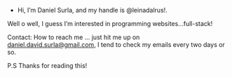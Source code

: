 - Hi, I’m Daniel Surla, and my handle is @leinadalrus!.

Well o well, I guess I’m interested in programming websites...full-stack!

Contact: How to reach me ... just hit me up on daniel.david.surla@gmail.com, I tend to check my emails every two days or so.

P.S
  Thanks for reading this!
<!---
leinadalrus/leinadalrus is a ✨ special ✨ repository because its `README.md` (this file) appears on your GitHub profile.
You can click the Preview link to take a look at your changes.
--->
